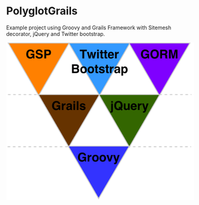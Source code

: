 PolyglotGrails
=================

Example project using Groovy and Grails Framework with Sitemesh decorator, jQuery and Twitter bootstrap.

![Polyglot Programming Pyramid of Grails project][pyramid_grails]

[pyramid_grails]: web-app/images/pyramid_grails.png  "Polyglot Programming Pyramid of Grails project"